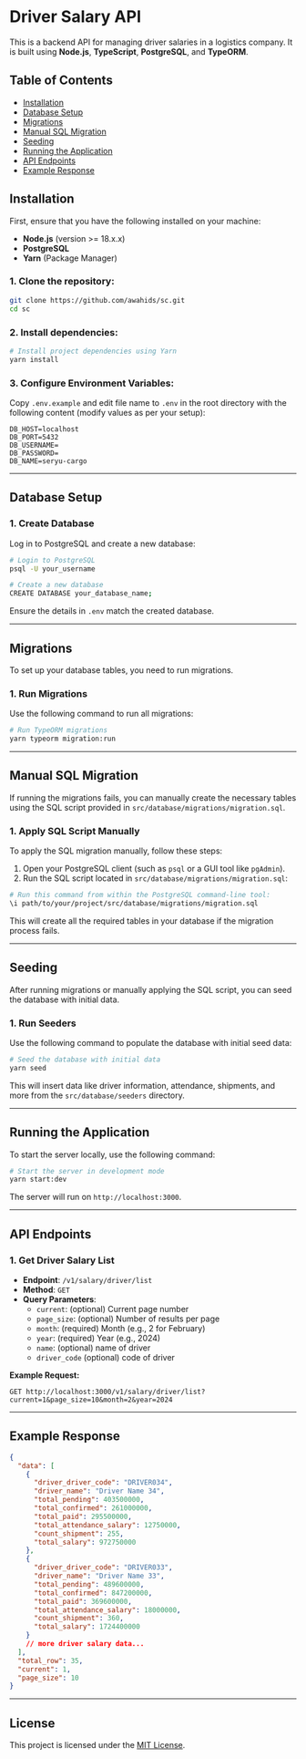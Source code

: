 # Driver Salary API

This is a backend API for managing driver salaries in a logistics company. It is built using **Node.js**, **TypeScript**, **PostgreSQL**, and **TypeORM**.

## Table of Contents

- [Installation](#installation)
- [Database Setup](#database-setup)
- [Migrations](#migrations)
- [Manual SQL Migration](#manual-sql-migration)
- [Seeding](#seeding)
- [Running the Application](#running-the-application)
- [API Endpoints](#api-endpoints)
- [Example Response](#example-response)

## Installation

First, ensure that you have the following installed on your machine:

- **Node.js** (version >= 18.x.x)
- **PostgreSQL**
- **Yarn** (Package Manager)

### 1. Clone the repository:

```bash
git clone https://github.com/awahids/sc.git
cd sc
```

### 2. Install dependencies:

```bash
# Install project dependencies using Yarn
yarn install
```

### 3. Configure Environment Variables:

Copy `.env.example` and edit file name to `.env` in the root directory with the following content (modify values as per your setup):

```
DB_HOST=localhost
DB_PORT=5432
DB_USERNAME=
DB_PASSWORD=
DB_NAME=seryu-cargo

```

---

## Database Setup

### 1. Create Database

Log in to PostgreSQL and create a new database:

```bash
# Login to PostgreSQL
psql -U your_username

# Create a new database
CREATE DATABASE your_database_name;
```

Ensure the details in `.env` match the created database.

---

## Migrations

To set up your database tables, you need to run migrations.

### 1. Run Migrations

Use the following command to run all migrations:

```bash
# Run TypeORM migrations
yarn typeorm migration:run
```

---

## Manual SQL Migration

If running the migrations fails, you can manually create the necessary tables using the SQL script provided in `src/database/migrations/migration.sql`.

### 1. Apply SQL Script Manually

To apply the SQL migration manually, follow these steps:

1. Open your PostgreSQL client (such as `psql` or a GUI tool like `pgAdmin`).
2. Run the SQL script located in `src/database/migrations/migration.sql`:

```bash
# Run this command from within the PostgreSQL command-line tool:
\i path/to/your/project/src/database/migrations/migration.sql
```

This will create all the required tables in your database if the migration process fails.

---

## Seeding

After running migrations or manually applying the SQL script, you can seed the database with initial data.

### 1. Run Seeders

Use the following command to populate the database with initial seed data:

```bash
# Seed the database with initial data
yarn seed
```

This will insert data like driver information, attendance, shipments, and more from the `src/database/seeders` directory.

---

## Running the Application

To start the server locally, use the following command:

```bash
# Start the server in development mode
yarn start:dev
```

The server will run on `http://localhost:3000`.

---

## API Endpoints

### 1. Get Driver Salary List

- **Endpoint**: `/v1/salary/driver/list`
- **Method**: `GET`
- **Query Parameters**:
  - `current`: (optional) Current page number
  - `page_size`: (optional) Number of results per page
  - `month`: (required) Month (e.g., 2 for February)
  - `year`: (required) Year (e.g., 2024)
  - `name`: (optional) name of driver
  - `driver_code` (optional) code of driver

**Example Request:**

```
GET http://localhost:3000/v1/salary/driver/list?current=1&page_size=10&month=2&year=2024
```

---

## Example Response

```json
{
  "data": [
    {
      "driver_driver_code": "DRIVER034",
      "driver_name": "Driver Name 34",
      "total_pending": 403500000,
      "total_confirmed": 261000000,
      "total_paid": 295500000,
      "total_attendance_salary": 12750000,
      "count_shipment": 255,
      "total_salary": 972750000
    },
    {
      "driver_driver_code": "DRIVER033",
      "driver_name": "Driver Name 33",
      "total_pending": 489600000,
      "total_confirmed": 847200000,
      "total_paid": 369600000,
      "total_attendance_salary": 18000000,
      "count_shipment": 360,
      "total_salary": 1724400000
    }
    // more driver salary data...
  ],
  "total_row": 35,
  "current": 1,
  "page_size": 10
}
```

---

## License

This project is licensed under the [MIT License](LICENSE).
